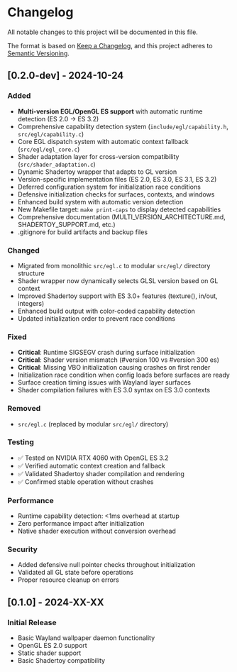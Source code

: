 # Changelog

All notable changes to this project will be documented in this file.

The format is based on [Keep a Changelog](https://keepachangelog.com/en/1.0.0/),
and this project adheres to [Semantic Versioning](https://semver.org/spec/v2.0.0.html).

## [0.2.0-dev] - 2024-10-24

### Added
- **Multi-version EGL/OpenGL ES support** with automatic runtime detection (ES 2.0 → ES 3.2)
- Comprehensive capability detection system (`include/egl/capability.h`, `src/egl/capability.c`)
- Core EGL dispatch system with automatic context fallback (`src/egl/egl_core.c`)
- Shader adaptation layer for cross-version compatibility (`src/shader_adaptation.c`)
- Dynamic Shadertoy wrapper that adapts to GL version
- Version-specific implementation files (ES 2.0, ES 3.0, ES 3.1, ES 3.2)
- Deferred configuration system for initialization race conditions
- Defensive initialization checks for surfaces, contexts, and windows
- Enhanced build system with automatic version detection
- New Makefile target: `make print-caps` to display detected capabilities
- Comprehensive documentation (MULTI_VERSION_ARCHITECTURE.md, SHADERTOY_SUPPORT.md, etc.)
- .gitignore for build artifacts and backup files

### Changed
- Migrated from monolithic `src/egl.c` to modular `src/egl/` directory structure
- Shader wrapper now dynamically selects GLSL version based on GL context
- Improved Shadertoy support with ES 3.0+ features (texture(), in/out, integers)
- Enhanced build output with color-coded capability detection
- Updated initialization order to prevent race conditions

### Fixed
- **Critical**: Runtime SIGSEGV crash during surface initialization
- **Critical**: Shader version mismatch (#version 100 vs #version 300 es)
- **Critical**: Missing VBO initialization causing crashes on first render
- Initialization race condition when config loads before surfaces are ready
- Surface creation timing issues with Wayland layer surfaces
- Shader compilation failures with ES 3.0 syntax on ES 3.0 contexts

### Removed
- `src/egl.c` (replaced by modular `src/egl/` directory)

### Testing
- ✅ Tested on NVIDIA RTX 4060 with OpenGL ES 3.2
- ✅ Verified automatic context creation and fallback
- ✅ Validated Shadertoy shader compilation and rendering
- ✅ Confirmed stable operation without crashes

### Performance
- Runtime capability detection: <1ms overhead at startup
- Zero performance impact after initialization
- Native shader execution without conversion overhead

### Security
- Added defensive null pointer checks throughout initialization
- Validated all GL state before operations
- Proper resource cleanup on errors

## [0.1.0] - 2024-XX-XX

### Initial Release
- Basic Wayland wallpaper daemon functionality
- OpenGL ES 2.0 support
- Static shader support
- Basic Shadertoy compatibility
